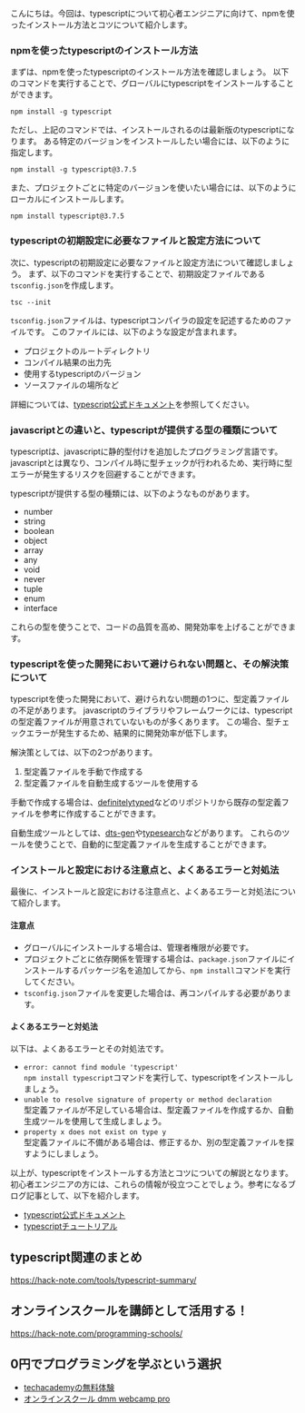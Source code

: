 <!--
title: 【typescript】インストールする方法とコツ
tags: typescript,インストール
id: 
private: false
-->

こんにちは。今回は、typescriptについて初心者エンジニアに向けて、npmを使ったインストール方法とコツについて紹介します。

### npmを使ったtypescriptのインストール方法

まずは、npmを使ったtypescriptのインストール方法を確認しましょう。
以下のコマンドを実行することで、グローバルにtypescriptをインストールすることができます。

```
npm install -g typescript
```

ただし、上記のコマンドでは、インストールされるのは最新版のtypescriptになります。
ある特定のバージョンをインストールしたい場合には、以下のように指定します。

```
npm install -g typescript@3.7.5
```

また、プロジェクトごとに特定のバージョンを使いたい場合には、以下のようにローカルにインストールします。

```
npm install typescript@3.7.5
```

### typescriptの初期設定に必要なファイルと設定方法について

次に、typescriptの初期設定に必要なファイルと設定方法について確認しましょう。
まず、以下のコマンドを実行することで、初期設定ファイルである`tsconfig.json`を作成します。

```
tsc --init
```

`tsconfig.json`ファイルは、typescriptコンパイラの設定を記述するためのファイルです。
このファイルには、以下のような設定が含まれます。

- プロジェクトのルートディレクトリ
- コンパイル結果の出力先
- 使用するtypescriptのバージョン
- ソースファイルの場所など

詳細については、[typescript公式ドキュメント](https://www.typescriptlang.org/docs/handbook/tsconfig-json.html)を参照してください。

### javascriptとの違いと、typescriptが提供する型の種類について

typescriptは、javascriptに静的型付けを追加したプログラミング言語です。
javascriptとは異なり、コンパイル時に型チェックが行われるため、実行時に型エラーが発生するリスクを回避することができます。

typescriptが提供する型の種類には、以下のようなものがあります。

- number
- string
- boolean
- object
- array
- any
- void
- never
- tuple
- enum
- interface

これらの型を使うことで、コードの品質を高め、開発効率を上げることができます。

### typescriptを使った開発において避けられない問題と、その解決策について

typescriptを使った開発において、避けられない問題の1つに、型定義ファイルの不足があります。
javascriptのライブラリやフレームワークには、typescriptの型定義ファイルが用意されていないものが多くあります。
この場合、型チェックエラーが発生するため、結果的に開発効率が低下します。

解決策としては、以下の2つがあります。

1. 型定義ファイルを手動で作成する
2. 型定義ファイルを自動生成するツールを使用する

手動で作成する場合は、[definitelytyped](https://github.com/definitelytyped/definitelytyped)などのリポジトリから既存の型定義ファイルを参考に作成することができます。

自動生成ツールとしては、[dts-gen](https://github.com/microsoft/dts-gen)や[typesearch](https://www.typesearch.org/)などがあります。
これらのツールを使うことで、自動的に型定義ファイルを生成することができます。

### インストールと設定における注意点と、よくあるエラーと対処法

最後に、インストールと設定における注意点と、よくあるエラーと対処法について紹介します。

#### 注意点

- グローバルにインストールする場合は、管理者権限が必要です。
- プロジェクトごとに依存関係を管理する場合は、`package.json`ファイルにインストールするパッケージ名を追加してから、`npm install`コマンドを実行してください。
- `tsconfig.json`ファイルを変更した場合は、再コンパイルする必要があります。

#### よくあるエラーと対処法

以下は、よくあるエラーとその対処法です。

- `error: cannot find module 'typescript'`  
`npm install typescript`コマンドを実行して、typescriptをインストールしましょう。
- `unable to resolve signature of property or method declaration`  
型定義ファイルが不足している場合は、型定義ファイルを作成するか、自動生成ツールを使用して生成しましょう。
- `property x does not exist on type y`  
型定義ファイルに不備がある場合は、修正するか、別の型定義ファイルを探すようにしましょう。

以上が、typescriptをインストールする方法とコツについての解説となります。
初心者エンジニアの方には、これらの情報が役立つことでしょう。参考になるブログ記事として、以下を紹介します。

- [typescript公式ドキュメント](https://www.typescriptlang.org/docs/home.html)
- [typescriptチュートリアル](https://www.tutorialspoint.com/typescript/index.htm)


## typescript関連のまとめ
https://hack-note.com/tools/typescript-summary/


## オンラインスクールを講師として活用する！
https://hack-note.com/programming-schools/


## 0円でプログラミングを学ぶという選択
- [techacademyの無料体験](//af.moshimo.com/af/c/click?a_id=2612475&amp;p_id=1555&amp;pc_id=2816&amp;pl_id=22706&amp;url=https%3a%2f%2ftechacademy.jp%2fhtmlcss-trial%3futm_source%3dmoshimo%26utm_medium%3daffiliate%26utm_campaign%3dtextad)
- [オンラインスクール dmm webcamp pro](//af.moshimo.com/af/c/click?a_id=2612482&amp;p_id=1363&amp;pc_id=2297&amp;pl_id=39999&amp;guid=on)

